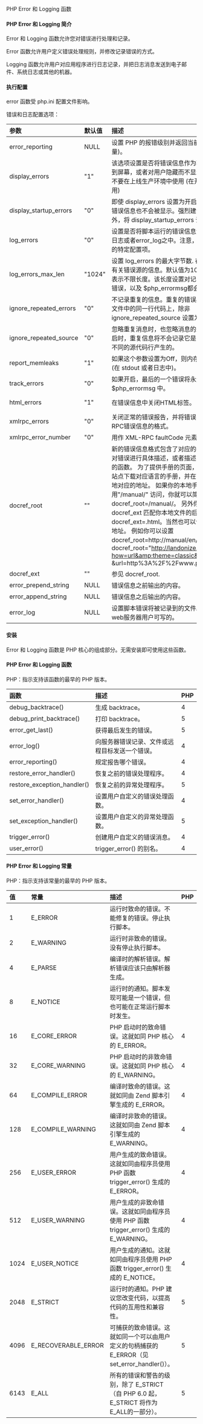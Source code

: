  PHP Error 和 Logging 函数 

#### PHP Error 和 Logging 简介

 Error 和 Logging 函数允许您对错误进行处理和记录。

 Error 函数允许用户定义错误处理规则，并修改记录错误的方式。

 Logging 函数允许用户对应用程序进行日志记录，并把日志消息发送到电子邮件、系统日志或其他的机器。

 

#### 执行配置

  error 函数受 php.ini 配置文件影响。

 错误和日志配置选项：

 

|参数|默认值|描述|可修改范围|
|:--|:--|:--|:--|
|error_reporting|NULL|设置 PHP 的报错级别并返回当前级别(数字或常量)。|PHP_INI_ALL|
|display_errors|"1"| 该选项设置是否将错误信息作为输出的一部分显示到屏幕，或者对用户隐藏而不显示。 注意： 该特性不要在上线生产环境中使用 (在开发测试过程中使用)|PHP_INI_ALL|
|display_startup_errors|"0"|即使 display_errors 设置为开启, PHP 启动过程中的错误信息也不会被显示。强烈建议除了调试目的以外，将 display_startup_errors 设置为关闭。|PHP_INI_ALL|
|log_errors|"0"|设置是否将脚本运行的错误信息记录到服务器错误日志或者error_log之中。注意，这是与服务器相关的特定配置项。|PHP_INI_ALL|
|log_errors_max_len|"1024"|设置 log_errors 的最大字节数. 在 error_log 会添加有关错误源的信息。默认值为1024，如果设置为0表示不限长度。该长度设置对记录的错误，显示的错误，以及 $php_errormsg都会有限制作用。|PHP_INI_ALL|
|ignore_repeated_errors|"0"|不记录重复的信息。重复的错误必须出现在同一个文件中的同一行代码上，除非 ignore_repeated_source 设置为true。|PHP_INI_ALL|
|ignore_repeated_source|"0"|忽略重复消息时，也忽略消息的来源。当该设置开启时，重复信息将不会记录它是由不同的文件还是不同的源代码行产生的。|PHP_INI_ALL|
|report_memleaks|"1"|如果这个参数设置为Off，则内存泄露信息不会显示 (在 stdout 或者日志中)。|PHP_INI_ALL|
|track_errors|"0"|如果开启，最后的一个错误将永远存在于变量 $php_errormsg 中。|PHP_INI_ALL|
|html_errors|"1"|在错误信息中关闭HTML标签。|PHP_INI_ALLPHP_INI_SYSTEM in PHP <= 4.2.3.|
|xmlrpc_errors|"0"|关闭正常的错误报告，并将错误的格式设置为XML-RPC错误信息的格式。|PHP_INI_SYSTEM|
|xmlrpc_error_number|"0"|用作 XML-RPC faultCode 元素的值。|PHP_INI_ALL|
|docref_root|""|新的错误信息格式包含了对应的参考页面，该页面对错误进行具体描述，或者描述了导致该错误发生的函数。 为了提供手册的页面，你可以在PHP官方站点下载对应语言的手册，并在ini中设置网址到本地对应的地址。 如果你的本地手册拷贝可以使用"/manual/" 访问，你就可以简单的设置 docref_root=/manual/。 另外你还需要设置 docref_ext 匹配你本地文件的后缀名 docref_ext=.html。当然也可以设置一个外部的参考地址。 例如你可以设置 docref_root=http://manual/en/ 或者 docref_root="http://landonize.it/?how=url&amp;theme=classic&amp;filter=Landon &amp;url=http%3A%2F%2Fwww.php.net%2F" |PHP_INI_ALL|
|docref_ext|""|参见 docref_root.|PHP_INI_ALL|
|error_prepend_string|NULL|错误信息之前输出的内容。|PHP_INI_ALL|
|error_append_string|NULL|错误信息之后输出的内容。|PHP_INI_ALL|
|error_log|NULL|设置脚本错误将被记录到的文件。该文件必须是web服务器用户可写的。|PHP_INI_ALL|



#### 安装

 Error 和 Logging 函数是 PHP 核心的组成部分。无需安装即可使用这些函数。

 

#### PHP Error 和 Logging 函数

 PHP：指示支持该函数的最早的 PHP 版本。

 

|函数|描述|PHP|
|:--|:--|:--|
|debug_backtrace()|生成 backtrace。|4|
|debug_print_backtrace()|打印 backtrace。|5|
|error_get_last()|获得最后发生的错误。|5|
|error_log()|向服务器错误记录、文件或远程目标发送一个错误。|4|
|error_reporting()|规定报告哪个错误。|4|
|restore_error_handler()|恢复之前的错误处理程序。|4|
|restore_exception_handler()|恢复之前的异常处理程序。|5|
|set_error_handler()|设置用户自定义的错误处理函数。|4|
|set_exception_handler()|设置用户自定义的异常处理函数。|5|
|trigger_error()|创建用户自定义的错误消息。|4|
|user_error()|trigger_error() 的别名。|4|





#### PHP Error 和 Logging 常量

 PHP：指示支持该常量的最早的 PHP 版本。

 

|值|常量|描述|PHP|
|:--|:--|:--|:--|
|1|E_ERROR|运行时致命的错误。不能修复的错误。停止执行脚本。| |
|2|E_WARNING|运行时非致命的错误。没有停止执行脚本。| |
|4|E_PARSE|编译时的解析错误。解析错误应该只由解析器生成。| |
|8|E_NOTICE|运行时的通知。脚本发现可能是一个错误，但也可能在正常运行脚本时发生。| |
|16|E_CORE_ERROR|PHP 启动时的致命错误。这就如同 PHP 核心的 E_ERROR。|4|
|32|E_CORE_WARNING|PHP 启动时的非致命错误。这就如同 PHP 核心的 E_WARNING。|4|
|64|E_COMPILE_ERROR|编译时致命的错误。这就如同由 Zend 脚本引擎生成的 E_ERROR。|4|
|128|E_COMPILE_WARNING|编译时非致命的错误。这就如同由 Zend 脚本引擎生成的 E_WARNING。|4|
|256|E_USER_ERROR|用户生成的致命错误。这就如同由程序员使用 PHP 函数 trigger_error() 生成的 E_ERROR。|4|
|512|E_USER_WARNING|用户生成的非致命错误。这就如同由程序员使用 PHP 函数 trigger_error() 生成的 E_WARNING。|4|
|1024|E_USER_NOTICE|用户生成的通知。这就如同由程序员使用 PHP 函数 trigger_error() 生成的 E_NOTICE。|4|
|2048|E_STRICT|运行时的通知。PHP 建议您改变代码，以提高代码的互用性和兼容性。|5|
|4096|E_RECOVERABLE_ERROR|可捕获的致命错误。这就如同一个可以由用户定义的句柄捕获的 E_ERROR（见 set_error_handler()）。|5|
|6143 |E_ALL|所有的错误和警告的级别，除了 E_STRICT（自 PHP 6.0 起，E_STRICT 将作为 E_ALL的一部分）。|5|



